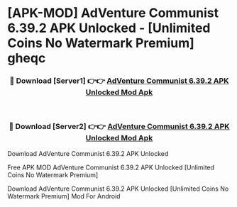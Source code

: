 # [APK-MOD] AdVenture Communist 6.39.2 APK Unlocked - [Unlimited Coins No Watermark Premium] gheqc



<div align="center">
<h3>🔴 Download [Server1] 👉👉 <a href="https://momento.my/?title=AdVenture_Communist_6.39.2_APK_Unlocked">AdVenture Communist 6.39.2 APK Unlocked Mod Apk</a></h3><br>

<h3>🔴 Download [Server2] 👉👉 <a href="https://momento.my/?title=AdVenture_Communist_6.39.2_APK_Unlocked">AdVenture Communist 6.39.2 APK Unlocked Mod Apk</a></h3>
</div>



Download AdVenture Communist 6.39.2 APK Unlocked 

Free APK MOD AdVenture Communist 6.39.2 APK Unlocked [Unlimited Coins No Watermark Premium]

Download AdVenture Communist 6.39.2 APK Unlocked [Unlimited Coins No Watermark Premium] Mod For Android
